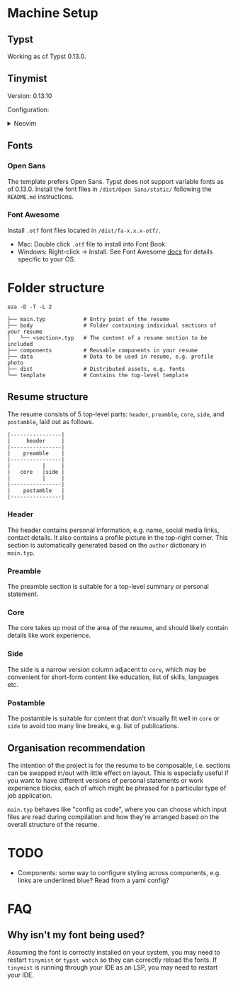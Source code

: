 # Machine Setup
## Typst
Working as of Typst 0.13.0.

## Tinymist
Version: 0.13.10

Configuration:

<details><summary>Neovim</summary>

```lua
vim.lsp.config.tinymist = {
  cmd = { 'tinymist' },
  filetypes = { 'typst' },
  root_markers = { 'main.typ', '.git' },
  settings = {
    -- Use your favourite pdf viewer that auto refreshes, e.g. sioyek
    exportPdf = "onSave",
    projectResolution = "lockDatabase",
    formatterMode = "typstyle",
  },
}
vim.lsp.enable("tinymist")
```
</details>

## Fonts 
### Open Sans
The template prefers Open Sans.
Typst does not support variable fonts as of 0.13.0.
Install the font files in `/dist/Open Sans/static/` following the `README.md` instructions.

### Font Awesome
Install `.otf` font files located in `/dist/fa-x.x.x-otf/`.
- Mac: Double click `.otf` file to install into Font Book.
- Windows: Right-click -> Install.
See Font Awesome [docs](https://docs.fontawesome.com/desktop/setup/get-started) for details specific to your OS.

# Folder structure
`eza -D -T -L 2`
```
├── main.typ            # Entry point of the resume
├── body                # Folder containing individual sections of your resume
│   └── <section>.typ   # The content of a resume section to be included
├── components          # Reusable components in your resume
├── data                # Data to be used in resume, e.g. profile photo
├── dist                # Distributed assets, e.g. fonts
└── template            # Contains the top-level template
```

## Resume structure
The resume consists of 5 top-level parts: `header`, `preamble`, `core`, `side`, and `postamble`, laid out as follows.
```
|----------------|
|     header     |
|----------------|
|    preamble    |
|----------------|
|          |     |
|   core   |side |
|          |     |
|----------------|
|    postamble   |
|----------------|
```

### Header
The header contains personal information, e.g. name, social media links, contact details.
It also contains a profile picture in the top-right corner.
This section is automatically generated based on the `author` dictionary in `main.typ`.

### Preamble
The preamble section is suitable for a top-level summary or personal statement.

### Core
The core takes up most of the area of the resume, and should likely contain details like work experience.

### Side
The side is a narrow version column adjacent to `core`, which may be convenient for short-form content like education, list of skills, languages etc.

### Postamble
The postamble is suitable for content that don't visually fit well in `core` or `side` to avoid too many line breaks, e.g. list of publications.


## Organisation recommendation
The intention of the project is for the resume to be composable, i.e. sections can be swapped in/out with little effect on layout.
This is especially useful if you want to have different versions of personal statements or work experience blocks, each of which might be phrased for a particular type of job application.

`main.typ` behaves like "config as code", where you can choose which input files are read during compilation and how they're arranged based on the overall structure of the resume.

# TODO
- Components: some way to configure styling across components, e.g. links are underlined blue? Read from a yaml config?

# FAQ
## Why isn't my font being used?
Assuming the font is correctly installed on your system, you may need to restart `tinymist` or `typst watch` so they can correctly reload the fonts.
If `tinymist` is running through your IDE as an LSP, you may need to restart your IDE.
